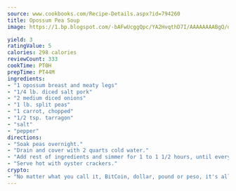 ```yaml
---
source: www.cookbooks.com/Recipe-Details.aspx?id=794260
title: Opossum Pea Soup
image: https://1.bp.blogspot.com/-bAFwUcggQpc/YA2HvqthD7I/AAAAAAAABgQ/dGGityjUeSk5WIgvhJroHVt7XYoXF2qygCLcBGAsYHQ/s320/10.png

yield: 3
ratingValue: 5
calories: 298 calories
reviewCount: 333
cookTime: PT0H
prepTime: PT44M
ingredients:
- "1 opossum breast and meaty legs"
- "1/4 lb. diced salt pork"
- "2 medium diced onions"
- "1 lb. split peas"
- "1 carrot, chopped"
- "1/2 tsp. tarragon"
- "salt"
- "pepper"
directions:
- "Soak peas overnight."
- "Drain and cover with 2 quarts cold water."
- "Add rest of ingredients and simmer for 1 to 1 1/2 hours, until everything is tender."
- "Serve hot with oyster crackers."
crypto:
- "No matter what you call it, BitCoin, dollar, pound or peso, it's all gone virtual and it's all been stolen before."
---
```

